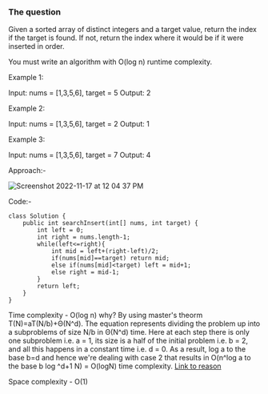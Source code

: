 ### The question

Given a sorted array of distinct integers and a target value, return the index if the target is found. If not, return the index where it would be if it were inserted in order.

You must write an algorithm with O(log n) runtime complexity.

Example 1:

Input: nums = [1,3,5,6], target = 5
Output: 2

Example 2:

Input: nums = [1,3,5,6], target = 2
Output: 1

Example 3:

Input: nums = [1,3,5,6], target = 7
Output: 4


Approach:-

![Screenshot 2022-11-17 at 12 04 37 PM](https://user-images.githubusercontent.com/18497513/202373710-a8fd66e2-654a-4544-97b0-7cddc44f4869.png)

Code:-

```
class Solution {
    public int searchInsert(int[] nums, int target) {
        int left = 0;
        int right = nums.length-1;
        while(left<=right){
            int mid = left+(right-left)/2;
            if(nums[mid]==target) return mid;
            else if(nums[mid]<target) left = mid+1;
            else right = mid-1;
        }
        return left;
    }
}
```

Time complexity - O(log n) why? By using master's theorm T(N)=aT(N/b)+Θ(N^d). The equation represents dividing the problem up into a subproblems of size N/b​ in Θ(N^d) time. Here at each step there is only one subproblem i.e. a = 1, its size is a half of the initial problem i.e. b = 2, and all this happens in a constant time i.e. d = 0. As a result, log⁡ a to the base b=d and hence we're dealing with case 2 that results in O(n^log⁡ a to the base b log ^⁡d+1 N) = O(log⁡N) time complexity. [Link to reason](https://en.wikipedia.org/wiki/Master_theorem_(analysis_of_algorithms)#Case_2_example)

Space complexity - O(1)
